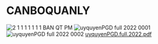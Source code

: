# CANBOQUANLY
![2 1 1 1 1 1 1 1 BAN QT PM](https://user-images.githubusercontent.com/113705782/236673191-89df9432-6d07-47f2-8e76-36a20584c206.jpg)
![uyquyenPGD full 2022 0001](https://user-images.githubusercontent.com/113705782/190865232-662430f0-9170-4e53-adca-e4f626406a33.jpg)
![uyquyenPGD full 2022 0002](https://user-images.githubusercontent.com/113705782/190865239-ffb26060-3b43-41f8-b9ef-c3a2fd902acf.jpg)
[uyquyenPGD.full.2022.pdf](https://github.com/phatminhcompany/CANBOQUANLY/files/9592029/uyquyenPGD.full.2022.pdf)
